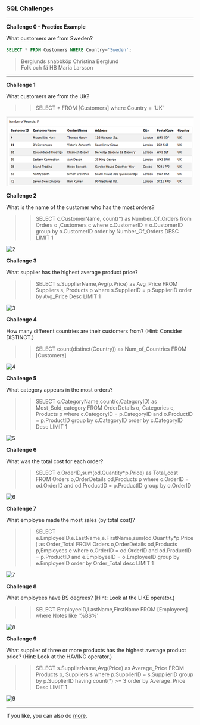 ### SQL Challenges



---

**Challenge 0 - Practice Example**

What customers are from Sweden?

```sql
SELECT * FROM Customers WHERE Country='Sweden';
```

>Berglunds snabbköp  	Christina Berglund  
Folk och fä HB  	Maria Larsson   

---

**Challenge 1**

What customers are from the UK?

>> SELECT * FROM [Customers] where Country = 'UK'

![1](/challenges/submissions/07-sql/sravanthi/images/1.png)

**Challenge 2**

What is the name of the customer who has the most orders?
>> SELECT c.CustomerName, count(*) as Number_Of_Orders from Orders o ,Customers c where c.CustomerID = o.CustomerID group by o.CustomerID order by Number_Of_Orders DESC LIMIT 1

![2](/images/2.png)

**Challenge 3**

What supplier has the highest average product price?

>> SELECT s.SupplierName,Avg(p.Price) as Avg_Price FROM Suppliers s, Products p where s.SupplierID = p.SupplierID order by Avg_Price Desc LIMIT 1

![3](/images/3.png)

**Challenge 4**

How many different countries are their customers from? (Hint: Consider DISTINCT.)

>> SELECT count(distinct(Country)) as Num_of_Countries FROM [Customers]

![4](/images/4.png)

**Challenge 5**

What category appears in the most orders?

>> SELECT c.CategoryName,count(c.CategoryID) as Most_Sold_category FROM OrderDetails o, Categories c, Products p where c.CategoryID = p.CategoryID and o.ProductID = p.ProductID group by c.CategoryID order by c.CategoryID Desc LIMIT 1 

![5](/images/5.png)

**Challenge 6**

What was the total cost for each order?

>> SELECT o.OrderID,sum(od.Quantity*p.Price) as Total_cost FROM Orders o,OrderDetails od,Products p where o.OrderID = od.OrderID and od.ProductID = p.ProductID group by o.OrderID

![6](/images/6.png)


**Challenge 7**

What employee made the most sales (by total cost)?

>> SELECT e.EmployeeID,e.LastName,e.FirstName,sum(od.Quantity*p.Price) as Order_Total FROM Orders o,OrderDetails od,Products p,Employees e where o.OrderID = od.OrderID and od.ProductID = p.ProductID and e.EmployeeID = o.EmployeeID group by e.EmployeeID order by Order_Total desc LIMIT 1

![7](/images/7.png)


**Challenge 8**

What employees have BS degrees? (Hint: Look at the LIKE operator.)

>> SELECT EmployeeID,LastName,FirstName FROM [Employees] where Notes like '%BS%'

![8](/images/8.png)

**Challenge 9**

What supplier of three or more products has the highest average product price? (Hint: Look at the HAVING operator.)

>> SELECT s.SupplierName,Avg(Price) as Average_Price FROM Products p, Suppliers s where p.SupplierID = s.SupplierID group by p.SupplierID having count(*) >= 3 order by Average_Price Desc LIMIT 1

![9](/images/9.png)













---

If you like, you can also do [more](more.md).

